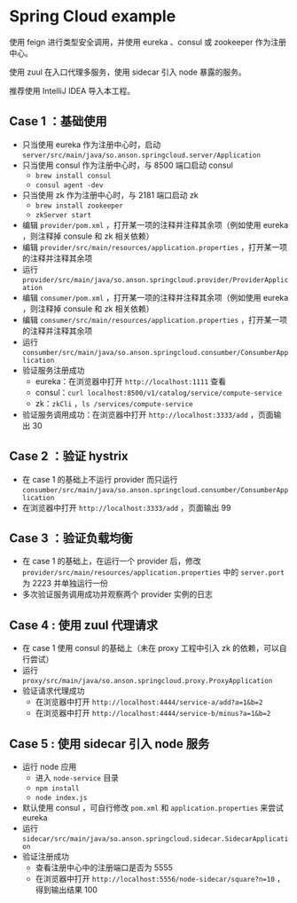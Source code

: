 # Spring Cloud example

使用 feign 进行类型安全调用，并使用 eureka 、consul 或 zookeeper 作为注册中心。

使用 zuul 在入口代理多服务，使用 sidecar 引入 node 暴露的服务。

推荐使用 IntelliJ IDEA 导入本工程。

## Case 1 ：基础使用

* 只当使用 eureka 作为注册中心时，启动 `server/src/main/java/so.anson.springcloud.server/Application`
* 只当使用 consul 作为注册中心时，与 8500 端口启动 consul
  * `brew install consul`
  * `consul agent -dev`
* 只当使用 zk 作为注册中心时，与 2181 端口启动 zk
  * `brew install zookeeper`
  * `zkServer start`
* 编辑 `provider/pom.xml` ，打开某一项的注释并注释其余项（例如使用 eureka ，则注释掉 consule 和 zk 相关依赖）
* 编辑 `provider/src/main/resources/application.properties` ，打开某一项的注释并注释其余项
* 运行 `provider/src/main/java/so.anson.springcloud.provider/ProviderApplication`
* 编辑 `consumer/pom.xml` ，打开某一项的注释并注释其余项（例如使用 eureka ，则注释掉 consule 和 zk 相关依赖）
* 编辑 `consumer/src/main/resources/application.properties` ，打开某一项的注释并注释其余项
* 运行 `consumber/src/main/java/so.anson.springcloud.consumber/ConsumberApplication`
* 验证服务注册成功
  * eureka：在浏览器中打开 `http://localhost:1111` 查看
  * consul：`curl localhost:8500/v1/catalog/service/compute-service`
  * zk：`zkCli` ，`ls /services/compute-service`
* 验证服务调用成功：在浏览器中打开 `http://localhost:3333/add` ，页面输出 30

## Case 2 ：验证 hystrix

* 在 case 1 的基础上不运行 provider 而只运行 `consumber/src/main/java/so.anson.springcloud.consumber/ConsumberApplication`
* 在浏览器中打开 `http://localhost:3333/add` ，页面输出 99

## Case 3 ：验证负载均衡

* 在 case 1 的基础上，在运行一个 provider 后，修改 `provider/src/main/resources/application.properties` 中的 `server.port` 为 2223 并单独运行一份
* 多次验证服务调用成功并观察两个 provider 实例的日志

## Case 4 : 使用 zuul 代理请求

* 在 case 1 使用 consul 的基础上（未在 proxy 工程中引入 zk 的依赖，可以自行尝试）
* 运行 `proxy/src/main/java/so.anson.springcloud.proxy.ProxyApplication`
* 验证请求代理成功
  * 在浏览器中打开 `http://localhost:4444/service-a/add?a=1&b=2`
  * 在浏览器中打开 `http://localhost:4444/service-b/minus?a=1&b=2`
  
## Case 5 : 使用 sidecar 引入 node 服务

* 运行 node 应用
  * 进入 `node-service` 目录
  * `npm install`
  * `node index.js`
* 默认使用 consul ，可自行修改 `pom.xml` 和 `application.properties` 来尝试 eureka
* 运行 `sidecar/src/main/java/so.anson.springcloud.sidecar.SidecarApplication`
* 验证注册成功
  * 查看注册中心中的注册端口是否为 5555
  * 在浏览器中打开 `http://localhost:5556/node-sidecar/square?n=10` ，得到输出结果 100
